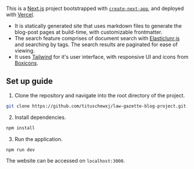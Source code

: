 This is a [Next.js](https://nextjs.org/) project bootstrapped with [`create-next-app`](https://github.com/vercel/next.js/tree/canary/packages/create-next-app), and deployed with [Vercel](https://vercel.com/).

-   It is statically generated site that uses markdown files to generate the blog-post pages at build-time, with customizable frontmatter.
-   The search feature comprises of document search with [Elasticlunr.js](http://elasticlunr.com/) and searching by tags. The search results are paginated for ease of viewing.
-   It uses [Tailwind](https://tailwindcss.com/) for it's user interface, with responsive UI and icons from [Boxicons](boxicons.com).

## Set up guide

1. Clone the repository and navigate into the root directory of the project.

```bash
git clone https://github.com/tituschewxj/law-gazette-blog-project.git
```

2. Install dependencies.

```bash
npm install
```

3. Run the application.

```bash
npm run dev
```

The website can be accessed on `localhost:3000`.
